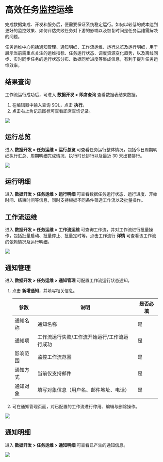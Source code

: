 # 高效任务监控运维

完成数据集成、开发和服务后，便需要保证系统稳定运行。如何以较低的成本达到更好的监控效果、如何评估失败任务对下游的影响以及恢复时间是任务运维需解决的问题。

任务运维中心包括通知管理、通知明细、工作流运维、运行总览及运行明细，用于展示当前需重点关注的运维指标、任务运行状态、调度资源变化趋势，以及离线同步、实时同步任务的运行状态分布、数据同步进度等集成信息，有利于提升任务运维效率。

## 结果查询

工作流运行成功后，可进入 **数据开发 > 即席查询** 查看数据表结果数据。

1. 在编辑器中输入查询 SQL，点击 **执行**。
2. 点击右上角记录图标可查看即席查询记录。

![](https://terminus-paas.oss-cn-hangzhou.aliyuncs.com/paas-doc/2021/08/20/1e29d96b-9749-4148-98c0-b41d0d263c20.gif)

## 运行总览

进入 **数据开发 > 任务运维 > 运行总览** 可查看任务运行整体情况，包括今日周期明细执行汇总、周期明细完成情况、执行时长排行以及最近 30 天出错排行。

![](https://terminus-paas.oss-cn-hangzhou.aliyuncs.com/paas-doc/2021/08/20/dd6fced5-e6fa-4fb8-a855-f8c8f32cfd1e.gif)

## 运行明细

进入 **数据开发 > 任务运维 > 运行明细** 可查看数据任务运行状态、运行进度、开始时间、结束时间等信息，同时支持根据不同条件筛选工作流以及批量操作。

## 工作流运维

进入 **数据开发 > 任务运维 > 工作流运维** 可查询工作流，并对工作流进行批量操作，包括批量启动、批量停止、批量定时等。点击工作流行 **详情** 可查看该工作流的依赖情况及运行明细。

![](http://terminus-paas.oss-cn-hangzhou.aliyuncs.com/paas-doc/2021/11/29/df945193-23d0-4d32-a395-6dc76d9bdedc.gif)

## 通知管理

进入 **数据开发 > 任务运维 > 通知管理** 可配置工作流运行状态通知。

1. 点击 **新增通知**，并填写相关信息。

   | 参数     | 说明                                         | 是否必填 |
   | -------- | -------------------------------------------- | -------- |
   | 通知名称 | 通知名称                                     | 是       |
   | 通知项   | 工作流运行失败/工作流开始运行/工作流运行成功 | 是       |
   | 影响范围 | 监控工作流范围                               | 是       |
   | 通知方式 | 当前仅支持邮件                               | 是       |
   | 通知对象 | 填写对象信息（用户名、邮件地址、电话）       | 是       |

2. 可在通知管理页面，对已配置的工作流进行停用、编辑与删除操作。


![](https://terminus-paas.oss-cn-hangzhou.aliyuncs.com/paas-doc/2021/08/20/6efef98d-af2a-4ae5-8c15-34c7268adb2b.gif)

## 通知明细

进入 **数据开发 > 任务运维 > 通知明细** 可查看已产生的通知信息。

![](http://terminus-paas.oss-cn-hangzhou.aliyuncs.com/paas-doc/2021/11/29/196f5beb-5e51-41de-a1b7-e1b4b4dc67f7.gif)

